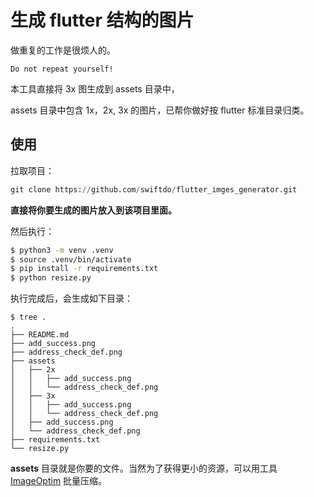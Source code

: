 # 生成 flutter 结构的图片

做重复的工作是很烦人的。

```
Do not repeat yourself!
```

本工具直接将 3x 图生成到 assets 目录中，

assets 目录中包含 1x，2x, 3x 的图片，已帮你做好按 flutter 标准目录归类。

## 使用

拉取项目：

```py
git clone https://github.com/swiftdo/flutter_imges_generator.git
```

**直接将你要生成的图片放入到该项目里面。**

然后执行：

```sh
$ python3 -m venv .venv 
$ source .venv/bin/activate
$ pip install -r requirements.txt
$ python resize.py
```


执行完成后，会生成如下目录：

```
$ tree .
.
├── README.md
├── add_success.png
├── address_check_def.png
├── assets
│   ├── 2x
│   │   ├── add_success.png
│   │   └── address_check_def.png
│   ├── 3x
│   │   ├── add_success.png
│   │   └── address_check_def.png
│   ├── add_success.png
│   └── address_check_def.png
├── requirements.txt
└── resize.py
```

**assets** 目录就是你要的文件。当然为了获得更小的资源，可以用工具 [ImageOptim](https://imageoptim.com/mac) 批量压缩。